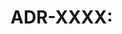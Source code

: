 # ADR-XXXX: <Title>

Date: YYYY-MM-DD  
Status: Proposed | Accepted | Rejected | Superseded by ADR-XXXX

## Context

What problem or decision needed to be made?  
Which constraints or alternatives were considered?

## Decision

What was chosen and why.

## Consequences

- Positive outcomes.
- Negative outcomes or technical debt.
- Next steps.
